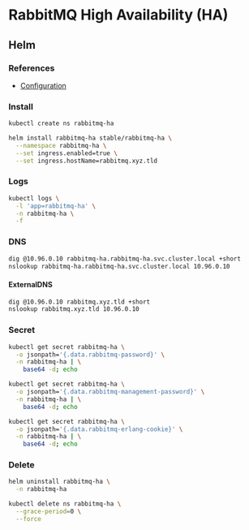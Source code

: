 # RabbitMQ High Availability (HA)

## Helm

### References

- [Configuration](https://github.com/helm/charts/tree/master/stable/rabbitmq-ha#configuration)

### Install

```sh
kubectl create ns rabbitmq-ha
```

```sh
helm install rabbitmq-ha stable/rabbitmq-ha \
  --namespace rabbitmq-ha \
  --set ingress.enabled=true \
  --set ingress.hostName=rabbitmq.xyz.tld
```

### Logs

```sh
kubectl logs \
  -l 'app=rabbitmq-ha' \
  -n rabbitmq-ha \
  -f
```

### DNS

```sh
dig @10.96.0.10 rabbitmq-ha.rabbitmq-ha.svc.cluster.local +short
nslookup rabbitmq-ha.rabbitmq-ha.svc.cluster.local 10.96.0.10
```

#### ExternalDNS

```sh
dig @10.96.0.10 rabbitmq.xyz.tld +short
nslookup rabbitmq.xyz.tld 10.96.0.10
```

### Secret

```sh
kubectl get secret rabbitmq-ha \
  -o jsonpath='{.data.rabbitmq-password}' \
  -n rabbitmq-ha | \
    base64 -d; echo

kubectl get secret rabbitmq-ha \
  -o jsonpath='{.data.rabbitmq-management-password}' \
  -n rabbitmq-ha | \
    base64 -d; echo

kubectl get secret rabbitmq-ha \
  -o jsonpath='{.data.rabbitmq-erlang-cookie}' \
  -n rabbitmq-ha | \
    base64 -d; echo
```

### Delete

```sh
helm uninstall rabbitmq-ha \
  -n rabbitmq-ha

kubectl delete ns rabbitmq-ha \
  --grace-period=0 \
  --force
```
